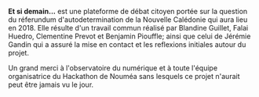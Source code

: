 **Et si demain...** est une plateforme de débat citoyen portée sur la question du réferundum d'autodetermination
de la Nouvelle Calédonie qui aura lieu en 2018. Elle résulte d'un travail commun réalisé par Blandine Guillet,
Falai Huedro, Clementine Prevot et Benjamin Piouffle; ainsi que celui de Jérémie Gandin qui a assuré la mise en contact
et les reflexions initiales autour du projet.

Un grand merci à l'observatoire du numérique et à toute l'équipe organisatrice du Hackathon de Nouméa sans lesquels ce
projet n'aurait peut être jamais vu le jour.
